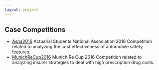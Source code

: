 ```yaml
---
layout: project
---
```


## Case Competitions

* [Asna2016](/projects/case-competitions/asna2016) Actuarial Students National Association 2016 Competition related to analyzing the cost effectiveness of automobile safety features.
* [MunichReCup2016](/projects/case-competitions/munichre2016) Munich Re Cup 2016 Competition related to analyzing insurer strategies to deal with high prescription drug costs.